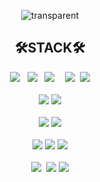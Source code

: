 <div align="center" >

![transparent](https://capsule-render.vercel.app/api?type=transparent&fontColor=585858&text=Welcome&height=150&fontSize=60&desc=sowon's%20GitHub%20Profile&descAlignY=75&descAlign=60)

</div>
<div align="center" >
 
## 🛠️STACK🛠️
 
<!-- 
![](https://img.shields.io/badge/Java-007396?style=for-the-badge&logo=OpenJDK&logoColor=white")
 <img src="https://img.shields.io/badge/JavaScript-F7DF1E?style=for-the-badge&logo=JavaScript&logoColor=ffffff"/>&nbsp;&#160;
 <img src="https://img.shields.io/badge/TypeScript-3178C6?style=for-the-badge&logo=TypeScript&logoColor=ffffff"/>&nbsp;
 <img src="https://img.shields.io/badge/HTML5-E34F26?style=for-the-badge&logo=HTML5&logoColor=ffffff"/> &nbsp;&nbsp;&nbsp;
 <img src="https://img.shields.io/badge/css-1572B6?style=for-the-badge&logo=css3&logoColor=white">
<br/>
 <img src="https://img.shields.io/badge/Vue.js-4FC08D?style=for-the-badge&logo=Vue.js&logoColor=ffffff"/>
 <img src="https://img.shields.io/badge/react.js-61DAFB?style=for-the-badge&logo=react&logoColor=black"> 
<br/>
 <img src="https://img.shields.io/badge/Eclipse IDE-210B61?style=for-the-badge&logo=eclipseide&logoColor=ffffff"/>
 <img src="https://img.shields.io/badge/Visual Studio Code-5DBDF9?style=for-the-badge&logo=visualstudiocode&logoColor=ffffff"/>
<br/>
 <img src="https://img.shields.io/badge/GitHub-000000?style=for-the-badge&logo=GitHub&logoColor=ffffff"/>
 <img src="https://img.shields.io/badge/Git-F05032?style=for-the-badge&logo=Git&logoColor=ffffff"/>
 <img src="https://img.shields.io/badge/GitLab-FC6D26?style=for-the-badge&logo=GitLab&logoColor=ffffff"/>
<br/>
 <kbd> <img src="https://img.shields.io/badge/Notion-ffffff?style=for-the-badge&logo=notion&logoColor=black"> </kbd> 
 <img src="https://img.shields.io/badge/Slack-4A154B?style=for-the-badge&logo=Slack&logoColor=ffffff"/>
 <img src="https://img.shields.io/badge/Jira-339AF0?style=for-the-badge&logo=jirasoftware&logoColor=white">
                                                                                                         -->
 <kbd> <img src="https://img.shields.io/badge/Java-ffffff?style=for-the-badge&logo=OpenJDK&logoColor=000000)"/></kbd> &#160;
 <kbd> <img src="https://img.shields.io/badge/JavaScript-ffffff?style=for-the-badge&logo=JavaScript&logoColor=000000"/></kbd> &#160;
 <kbd> <img src="https://img.shields.io/badge/TypeScript-ffffff?style=for-the-badge&logo=TypeScript&logoColor=000000"/> </kbd> &#160;
 <kbd> <img src="https://img.shields.io/badge/HTML5-ffffff?style=for-the-badge&logo=HTML5&logoColor=000000"/> </kbd> 
 <kbd> <img src="https://img.shields.io/badge/css-ffffff?style=for-the-badge&logo=css3&logoColor=000000"></kbd> 
<br/> <br/>
 <kbd> <img src="https://img.shields.io/badge/Vue.js-ffffff?style=for-the-badge&logo=Vue.js&logoColor=000000"/></kbd> 
 <kbd> <img src="https://img.shields.io/badge/react.js-ffffff?style=for-the-badge&logo=react&logoColor=000000"> </kbd> 
<br/> <br/>
 <kbd> <img src="https://img.shields.io/badge/Eclipse IDE-ffffff?style=for-the-badge&logo=eclipseide&logoColor=000000"/></kbd> 
 <kbd> <img src="https://img.shields.io/badge/Visual Studio Code-ffffff?style=for-the-badge&logo=visualstudiocode&logoColor=000000"/></kbd> 
<br/> <br/>
 <kbd> <img src="https://img.shields.io/badge/Git-ffffff?style=for-the-badge&logo=Git&logoColor=000000"/></kbd> 
 <kbd> <img src="https://img.shields.io/badge/GitHub-ffffff?style=for-the-badge&logo=GitHub&logoColor=000000"/></kbd> 
 <kbd> <img src="https://img.shields.io/badge/GitLab-ffffff?style=for-the-badge&logo=GitLab&logoColor=000000"/></kbd> 
<br/> <br/>
 <kbd> <img src="https://img.shields.io/badge/Notion-ffffff?style=for-the-badge&logo=notion&logoColor=000000"> </kbd> 
 <kbd> <img src="https://img.shields.io/badge/Slack-ffffff?style=for-the-badge&logo=Slack&logoColor=000000"/></kbd> 
 <kbd> <img src="https://img.shields.io/badge/Jira-ffffff?style=for-the-badge&logo=jirasoftware&logoColor=000000"></kbd> 
